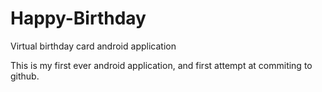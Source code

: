 # Happy-Birthday
Virtual birthday card android application

This is my first ever android application, and first attempt at commiting to github.

